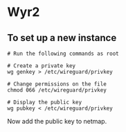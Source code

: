 # Wyr2

## To set up a new instance

```shell
# Run the following commands as root

# Create a private key
wg genkey > /etc/wireguard/privkey

# Change permissions on the file
chmod 066 /etc/wireguard/privkey

# Display the public key
wg pubkey < /etc/wireguard/privkey
```

Now add the public key to netmap.
